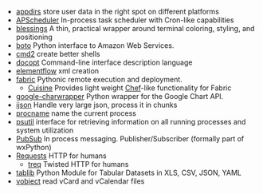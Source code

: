 * [appdirs](http://pypi.python.org/pypi/appdirs/) store user data in the right spot on different platforms
* [APScheduler](http://pypi.python.org/pypi/APScheduler/2.0.3) In-process task scheduler with Cron-like capabilities
* [blessings](http://pypi.python.org/pypi/blessings/) A thin, practical wrapper around terminal coloring, styling, and positioning
* [boto](https://github.com/boto/boto) Python interface to Amazon Web Services.
* [cmd2](http://pypi.python.org/pypi/cmd2/) create better shells
* [docopt](http://docopt.org/) Command-line interface description language
* [elementflow](http://pypi.python.org/pypi/elementflow/)  xml creation
* [fabric](https://github.com/fabric/fabric) Pythonic remote execution and deployment.
    * [Cuisine](https://github.com/sebastien/cuisine) Provides light weight [Chef](http://www.opscode.com/chef/)-like functionality for Fabric
* [google-charwrapper](https://code.google.com/p/google-chartwrapper/) Python wrapper for the Google Chart API.
* [ijson](http://pypi.python.org/pypi/ijson/) Handle very large json, process it in chunks
* [procname](http://pypi.python.org/pypi/procname/) name the current process
* [psutil](http://pypi.python.org/pypi/psutil) interface for retrieving information on all running processes and system utilization
* [PubSub](http://pubsub.sourceforge.net/index.html) In process messaging. Publisher/Subscriber (formally part of wxPython)
* [Requests](http://docs.python-requests.org/en/latest/) HTTP for humans
    * [treq](https://github.com/dreid/treq) Twisted HTTP for humans
* [tablib](https://github.com/kennethreitz/tablib) Python Module for Tabular Datasets in XLS, CSV, JSON, YAML
* [vobject](http://pypi.python.org/pypi/vobject) read vCard and vCalendar files

